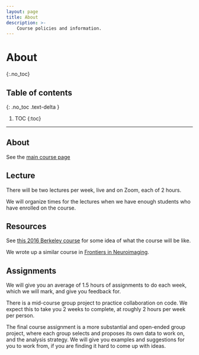 ```yaml
---
layout: page
title: About
description: >-
    Course policies and information.
---
```


# About
{:.no_toc}

## Table of contents
{: .no_toc .text-delta }

1. TOC
{:toc}

---

## About

See the [main course page](https://nipraxis.org)

## Lecture

There will be two lectures per week, live and on Zoom, each of 2 hours.

We will organize times for the lectures when we have enough students who have enrolled on the course.

## Resources

See [this 2016 Berkeley
course](https://bic-berkeley.github.io/psych-214-fall-2016/) for some idea of
what the course will be like.

We wrote up a similar course in [Frontiers in
Neuroimaging](https://www.frontiersin.org/articles/10.3389/fnins.2018.00727).

## Assignments

We will give you an average of 1.5 hours of assignments to do each week, which
we will mark, and give you feedback for.

There is a mid-course group project to practice collaboration on code.  We
expect this to take you 2 weeks to complete, at roughly 2 hours per week per
person.

The final course assignment is a more substantial and open-ended group
project, where each group selects and proposes its own data to work on, and
the analysis strategy.  We will give you examples and suggestions for you to
work from, if you are finding it hard to come up with ideas.
